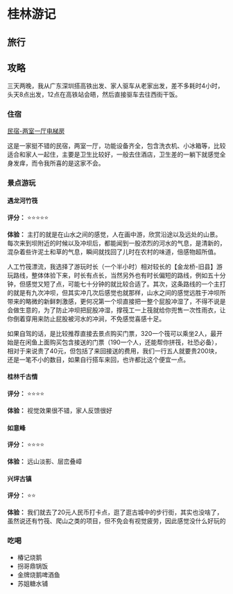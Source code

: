 # 桂林游记


## 旅行

## 攻略
三天两晚，我从广东深圳搭高铁出发、家人驱车从老家出发，差不多耗时4小时，头天8点出发，12点在高铁站会晤，然后直接驱车去往西街干饭。

### 住宿
[民宿-两室一厅电梯房]( https://m.ctrip.com/webapp/inn-v2/detail/6486041.html?channelid=26&autoawaken=close)

这是一家挺不错的民宿，两室一厅，功能设备齐全，包含洗衣机、小冰箱等，比较适合和家人一起住，主要是卫生比较好，一般去住酒店，卫生差的一躺下就感觉全身发痒，而令我所喜的是这家不会。

### 景点游玩
#### 遇龙河竹筏
**评分：** ⭐️⭐️⭐️⭐️⭐️

**体验：** 主打的就是在山水之间的感觉，人在画中游，欣赏沿途以及远处的山景。每次来到坝附近的时候以及冲坝后，都能闻到一股浓烈的河水的气息，是清新的，混杂着些许泥土和草的气息，瞬间就找回了儿时在农村的味道，倍感物超所值。

人工竹筏漂流，我选择了游玩时长（一个半小时）相对较长的【金龙桥-旧县】游玩路线，整体体验下来，时长有点长，当然另外也有时长偏短的路线，例如五十分钟，但感觉又短了点，可能七十分钟的就比较合适了。其次，这条路线的一个主打的就是有九次冲坝，但其实冲几次后感觉也就那样，山水之间的感觉远胜于冲坝所带来的略微的新鲜刺激感，更何况第一个坝直接把一整个屁股冲湿了，不得不说是会做生意的，为了防止冲坝把屁股冲湿，撑筏工一上筏就给你兜售一次性雨衣，让你倒着穿用来防止屁股被河水的冲涧，不免感觉喜感十足。

如果自驾的话，是比较推荐直接去景点购买门票，320一个筏可以乘坐2人，最开始是在闲鱼上面购买包含接送的门票（190一个人，还能帮你拼筏，社恐必备），相对于来说贵了40元，但包括了来回接送的费用，我们一行五人就要贵200块，还是一笔不小的数目，如果自行搭车来回，也许都比这个便宜一点。

#### 桂林千古情
**评分：** ⭐️⭐️⭐️⭐️

**体验：** 视觉效果很不错，家人反馈很好

#### 如意峰
**评分：** ⭐️⭐️⭐️⭐️

**体验：** 远山淡影、层峦叠嶂

#### 兴坪古镇
**评分：** ⭐️⭐️

**体验：** 我们就去了20元人民币打卡点，逛了逛古城中的步行街，其实也没啥了，虽然说还有竹筏、爬山之类的项目，但不免会有视觉疲劳，因此感觉没什么好玩的

### 吃喝
- 椿记烧鹅
- 拐哥鼎锅饭
- 金牌烧鹅啤酒鱼
- 苏姐糖水铺



